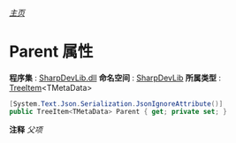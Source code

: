 ###### [主页](./Index.md "主页")
# Parent 属性
**程序集** : [SharpDevLib.dll](./SharpDevLib.assembly.md "SharpDevLib.dll")
**命名空间** : [SharpDevLib](./SharpDevLib.namespace.md "SharpDevLib")
**所属类型** : [TreeItem](./SharpDevLib.TreeItem.1.md "TreeItem")\<TMetaData\>
``` csharp
[System.Text.Json.Serialization.JsonIgnoreAttribute()]
public TreeItem<TMetaData> Parent { get; private set; }
```
**注释**
*父项*

